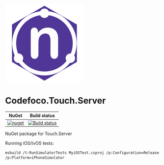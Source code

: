[![Logo](https://raw.githubusercontent.com/codefoco/Codefoco.Touch.Server/master/Codefoco.Touch.Server.png)]()

 
 Codefoco.Touch.Server
 =====================

 
| NuGet | Build status |
| ------|------|
|[![nuget](https://img.shields.io/nuget/v/Codefoco.Touch.Server.svg)](https://www.nuget.org/packages/Codefoco.Touch.Server)|[![Build status](https://dev.azure.com/NLua/NLua/_apis/build/status/Codefoco.Touch.Server)](https://dev.azure.com/NLua/NLua/_build/latest?definitionId=8)|



NuGet package for Touch.Server

Running iOS/tvOS tests:

    msbuild /t:RunSimulatorTests MyiOSTest.csproj /p:Configuration=Release /p:Platform=iPhoneSimulator
